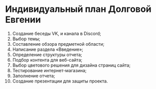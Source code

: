 <h1>Индивидуальный план Долговой Евгении</h1>
<ol>
 <li>Создание беседы VK, и канала в Discord;</li>
 <li>Выбор темы;</li>
 <li>Составление обзора предметной области;</li>
 <li>Написание раздела «Введение»;</li>
 <li>Определение структуры отчета;</li>
 <li>Подбор контента для веб-сайта;</li>
 <li>Выбор цветового решения для дизайна страниц сайта;</li>
 <li>Тестирование интернет-магазина;</li>
 <li>Заполнение отчета;</li>
  <li>Создание презентации для защиты проекта.</li>
  </ol>
